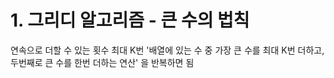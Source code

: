 # 1. 그리디 알고리즘 - 큰 수의 법칙
연속으로 더할 수 있는 횟수 최대 K번
'배열에 있는 수 중 가장 큰 수를 최대 K번 더하고, 두번째로 큰 수를 한번 더하는 연산' 을 반복하면 됨
